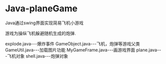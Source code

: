 # Java-planeGame
Java通过swing界面实现简易飞机小游戏

游戏为操纵飞机躲避随机生成的炮弹.

explode.java---爆炸事件
GameObject.java---飞机，炮弹等游戏父类
GameUtil.java---加载图片功能
MyGameFrame.java---画游戏界面
plane.java---飞机对象
shell.java---炮弹对象

